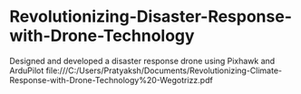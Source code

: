 # Revolutionizing-Disaster-Response-with-Drone-Technology
Designed and developed a disaster response drone using Pixhawk and ArduPilot
file:///C:/Users/Pratyaksh/Documents/Revolutionizing-Climate-Response-with-Drone-Technology%20-Wegotrizz.pdf
